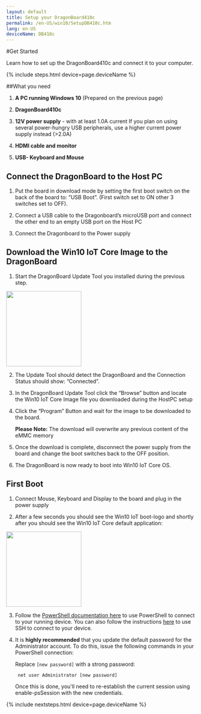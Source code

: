 ```yaml
---
layout: default
title: Setup your DragonBoard410c
permalink: /en-US/win10/SetupDB410c.htm
lang: en-US
deviceName: DB410c
---
```


#Get Started

Learn how to set up the DragonBoard410c and connect it to your computer.

{% include steps.html device=page.deviceName %}


##What you need
1. **A PC running Windows 10** (Prepared on the previous page)

2. **DragonBoard410c**

3. **12V power supply** - with at least 1.0A current
		If you plan on using several power-hungry USB peripherals, use a higher current power supply instead (>2.0A)
		
4. **HDMI cable and monitor**

5. **USB- Keyboard and Mouse**


## Connect the DragonBoard to the Host PC
1. Put the board in download mode by setting the first boot switch on the back of the board to: ”USB Boot”.
(First switch set to ON other 3 switches set to OFF).

2. Connect a USB cable to the Dragonboard’s microUSB port and connect the other end to an empty USB port on the Host PC
 
3. Connect the Dragonboard to the Power supply 



## Download the Win10 IoT Core Image to the DragonBoard
1. Start the DragonBoard Update Tool you installed during the previous step.
<img class="image-border" src="{{site.baseurl}}/images/SetupDB410c/DB410c_UpdateTool.png" height="200">

2. The Update Tool should detect the DragonBoard and the Connection Status should show: “Connected”.

3. In the DragonBoard Update Tool click the “Browse” button and locate the Win10 IoT Core Image file you downloaded during the HostPC setup

4. Click the “Program” Button and wait for the image to be downloaded to the board.
    
	**Please Note:** The download will overwrite any previous content of the eMMC memory

5. Once the download is complete, disconnect the power supply from the board and change the boot switches back to the OFF position.

6. The DragonBoard is now ready to boot into Win10 IoT Core OS.



## First Boot 
1. Connect Mouse, Keyboard and Display to the board and plug in the power supply

2. After a few seconds you should see the Win10 IoT boot-logo and shortly after you should see the Win10 IoT Core default application:
<img class="image-border" src="{{site.baseurl}}/images/SetupDB410c/DB410c_DefaultApp.jpg" height="200">

3. Follow the [PowerShell documentation here]({{site.baseurl}}/{{page.lang}}/win10/samples/PowerShell.htm) to use PowerShell to connect to your running device.  You can also follow the instructions [here]({{site.baseurl}}/{{page.lang}}/win10/samples/SSH.htm) to use SSH to connect to your device.

4. It is **highly recommended** that you update the default password for the Administrator account.
    To do this, issue the following commands in your PowerShell connection:

    Replace `[new password]` with a strong password:

        net user Administrator [new password]

    Once this is done, you'll need to re-establish the current session using enable-psSession with the new credentials.

	
{% include nextsteps.html device=page.deviceName %}
